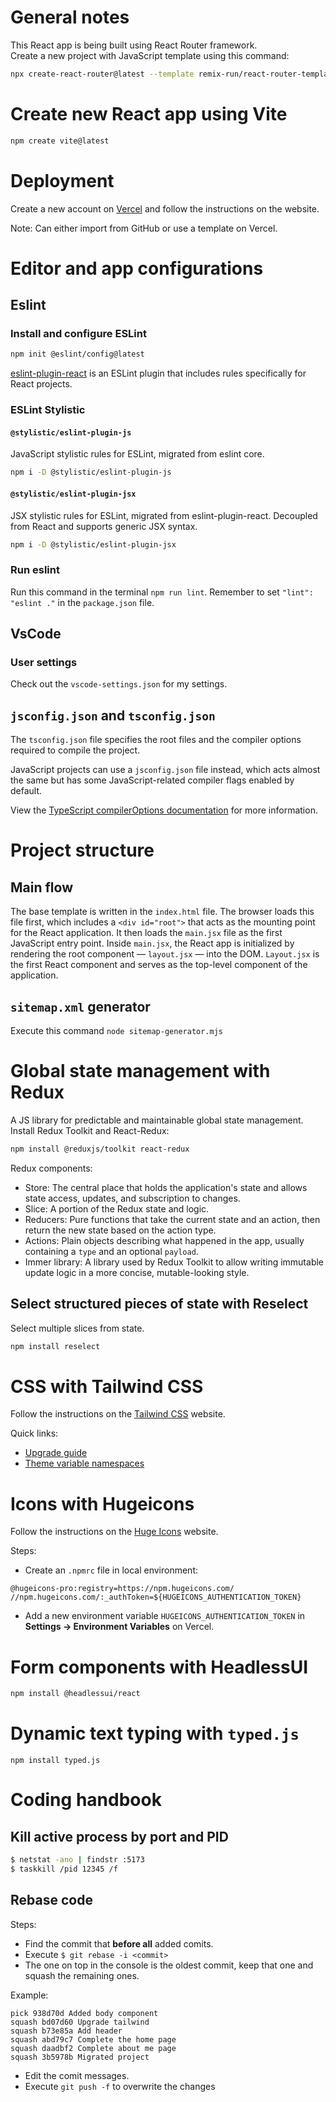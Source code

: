 # General notes

This React app is being built using React Router framework.</br>
Create a new project with JavaScript template using this command:

```bash
npx create-react-router@latest --template remix-run/react-router-templates/javascript

```

# Create new React app using Vite

```bash
npm create vite@latest
```

# Deployment

Create a new account on [Vercel](https://vercel.com/) and follow the instructions on the website.

Note: Can either import from GitHub or use a template on Vercel.

# Editor and app configurations

## Eslint

### Install and configure ESLint

```bash
npm init @eslint/config@latest
```

[eslint-plugin-react](https://www.npmjs.com/package/eslint-plugin-react) is an ESLint plugin that includes rules specifically for React projects.

### ESLint Stylistic

#### `@stylistic/eslint-plugin-js`

JavaScript stylistic rules for ESLint, migrated from eslint core.

```bash
npm i -D @stylistic/eslint-plugin-js
```

#### `@stylistic/eslint-plugin-jsx`

JSX stylistic rules for ESLint, migrated from eslint-plugin-react. Decoupled from React and supports generic JSX syntax.

```bash
npm i -D @stylistic/eslint-plugin-jsx
```

### Run eslint

Run this command in the terminal `npm run lint`. Remember to set `"lint": "eslint ."` in the `package.json` file.

## VsCode

### User settings

Check out the `vscode-settings.json` for my settings.

## `jsconfig.json` and `tsconfig.json`

The `tsconfig.json` file specifies the root files and the compiler options required to compile the project.

JavaScript projects can use a `jsconfig.json` file instead, which acts almost the same but has some JavaScript-related compiler flags enabled by default.

View the [TypeScript compilerOptions documentation](https://www.typescriptlang.org/tsconfig/#compilerOptions) for more information.

# Project structure

## Main flow

The base template is written in the `index.html` file. The browser loads this file first, which includes a
`<div id="root">` that acts as the mounting point for the React application. It then loads the `main.jsx` file as the
first JavaScript entry point. Inside `main.jsx`, the React app is initialized by rendering the root component —
`layout.jsx` — into the DOM. `Layout.jsx` is the first React component and serves as the top-level component of the
application.

## `sitemap.xml` generator

Execute this command `node sitemap-generator.mjs`

# Global state management with Redux

A JS library for predictable and maintainable global state management.<br>
Install Redux Toolkit and React-Redux:

```bash
npm install @reduxjs/toolkit react-redux
```

Redux components:
- Store: The central place that holds the application's state and allows state access, updates, and subscription to changes.
- Slice: A portion of the Redux state and logic.
- Reducers: Pure functions that take the current state and an action, then return the new state based on the action type.
- Actions: Plain objects describing what happened in the app, usually containing a `type` and an optional `payload`.
- Immer library: A library used by Redux Toolkit to allow writing immutable update logic in a more concise, mutable-looking style.

## Select structured pieces of state with Reselect

Select multiple slices from state.

```bash
npm install reselect
```

# CSS with Tailwind CSS

Follow the instructions on the [Tailwind CSS](https://tailwindcss.com/docs/installation/using-vite) website.

Quick links:
- [Upgrade guide](https://tailwindcss.com/docs/upgrade-guide)
- [Theme variable namespaces](https://tailwindcss.com/docs/theme#theme-variable-namespaces)

# Icons with Hugeicons

Follow the instructions on the [Huge Icons](https://docs.hugeicons.com/license/activate-license) website.

Steps:
- Create an `.npmrc` file in local environment:
```
@hugeicons-pro:registry=https://npm.hugeicons.com/
//npm.hugeicons.com/:_authToken=${HUGEICONS_AUTHENTICATION_TOKEN}
```
- Add a new environment variable `HUGEICONS_AUTHENTICATION_TOKEN` in **Settings → Environment Variables** on Vercel.

# Form components with HeadlessUI

```bash
npm install @headlessui/react
```

# Dynamic text typing with `typed.js`

```
npm install typed.js
```

# Coding handbook

## Kill active process by port and PID

```bash
$ netstat -ano | findstr :5173
$ taskkill /pid 12345 /f
```

## Rebase code

Steps:
- Find the commit that **before all** added comits.
- Execute `$ git rebase -i <commit>`
- The one on top in the console is the oldest commit, keep that one and squash the remaining ones.

Example:
```
pick 938d70d Added body component
squash bd07d60 Upgrade tailwind
squash b73e85a Add header
squash abd79c7 Complete the home page
squash daadbf2 Complete about me page
squash 3b5978b Migrated project
```

- Edit the comit messages.
- Execute `git push -f` to overwrite the changes
